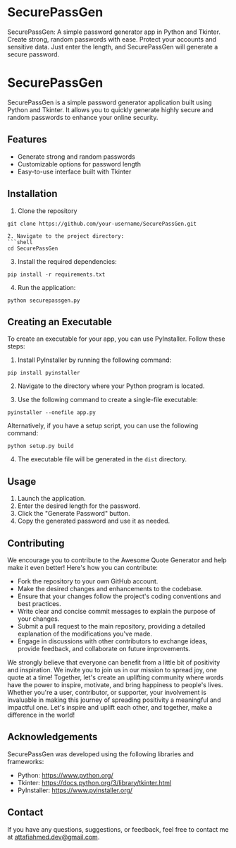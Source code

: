# SecurePassGen
SecurePassGen: A simple password generator app in Python and Tkinter. Create strong, random passwords with ease. Protect your accounts and sensitive data. Just enter the length, and SecurePassGen will generate a secure password.

# SecurePassGen

SecurePassGen is a simple password generator application built using Python and Tkinter. It allows you to quickly generate highly secure and random passwords to enhance your online security.

## Features

- Generate strong and random passwords
- Customizable options for password length
- Easy-to-use interface built with Tkinter

## Installation

1. Clone the repository
  ```shell
  git clone https://github.com/your-username/SecurePassGen.git  

2. Navigate to the project directory:
  ```shell
  cd SecurePassGen 
 ```
3. Install the required dependencies:
  ```shell
  pip install -r requirements.txt 
 ```
4. Run the application:
  ```shell 
  python securepassgen.py  
```

## Creating an Executable

To create an executable for your app, you can use PyInstaller. Follow these steps:

1. Install PyInstaller by running the following command: 
  ```shell
  pip install pyinstaller  
```
2. Navigate to the directory where your Python program is located.

3. Use the following command to create a single-file executable:
  ```shell
  pyinstaller --onefile app.py 
 ```

Alternatively, if you have a setup script, you can use the following command:         
  ```shell
  python setup.py build  
```

4. The executable file will be generated in the `dist` directory.

## Usage

1. Launch the application.
2. Enter the desired length for the password.
3. Click the "Generate Password" button.
4. Copy the generated password and use it as needed.

## Contributing

We encourage you to contribute to the Awesome Quote Generator and help make it even better! Here's how you can contribute:

- Fork the repository to your own GitHub account.
- Make the desired changes and enhancements to the codebase.
- Ensure that your changes follow the project's coding conventions and best practices.
- Write clear and concise commit messages to explain the purpose of your changes.
- Submit a pull request to the main repository, providing a detailed explanation of the modifications you've made.
- Engage in discussions with other contributors to exchange ideas, provide feedback, and collaborate on future improvements.

We strongly believe that everyone can benefit from a little bit of positivity and inspiration. We invite you to join us in our mission to spread joy, one quote at a time! Together, let's create an uplifting community where words have the power to inspire, motivate, and bring happiness to people's lives. Whether you're a user, contributor, or supporter, your involvement is invaluable in making this journey of spreading positivity a meaningful and impactful one. Let's inspire and uplift each other, and together, make a difference in the world!

## Acknowledgements

SecurePassGen was developed using the following libraries and frameworks:

- Python: https://www.python.org/
- Tkinter: https://docs.python.org/3/library/tkinter.html
- PyInstaller: https://www.pyinstaller.org/

## Contact

If you have any questions, suggestions, or feedback, feel free to contact me at attafiahmed.dev@gmail.com.

   




